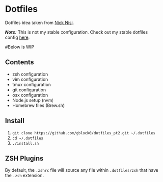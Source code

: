 # Dotfiles

Dotfiles idea taken from [Nick Nisi](http://www.github.com/nicknisi). 

***Note:*** This is not my stable configuration. Check out my stable dotfiles config [here](https://github.com/gblock0/dotfiles).

#Below is WIP
## Contents

+ zsh configuration
+ vim configuration
+ tmux configuration
+ git configuration
+ osx configuration
+ Node.js setup (nvm)
+ Homebrew files (Brew.sh)

## Install

1. `git clone https://github.com/gblock0/dotfiles_pt2.git ~/.dotfiles`
1. `cd ~/.dotfiles`
1. `./install.sh`

## ZSH Plugins

By default, the `.zshrc` file will source any file within `.dotfiles/zsh` that have the `.zsh` extension.
